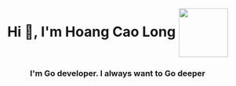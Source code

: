 <h1 align="center">Hi 👋, I'm Hoang Cao Long <img align="center" width="100" src="https://github.com/hoang-cao-long/hoang-cao-long/assets/57308712/8932b4b2-c959-4dda-9a4d-e36a9c5b65df"/></h1>
<h3 align="center">I'm Go developer. I always want to Go deeper</h3>


